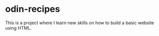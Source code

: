 # odin-recipes
This is a project where I learn new skills on how to build a basic website using HTML.